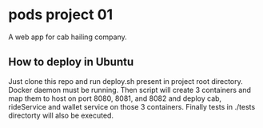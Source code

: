 # pods project 01

A web app for cab hailing company.

## How to deploy in Ubuntu

Just clone this repo and run deploy.sh present in project root directory.
Docker daemon must be running. Then script will create 3 containers and map them to host 
on port 8080, 8081, and 8082 and deploy cab, rideService and wallet service on those 3 containers.
Finally tests in ./tests directorty will also be executed.
